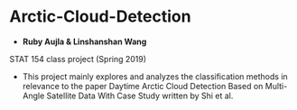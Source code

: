 # Arctic-Cloud-Detection
* **Ruby Aujla & Linshanshan Wang**  

STAT 154 class project (Spring 2019)

* This project mainly explores and analyzes the classification methods in relevance to the paper Daytime Arctic Cloud Detection Based on Multi-Angle Satellite Data With Case Study written by Shi et al.
